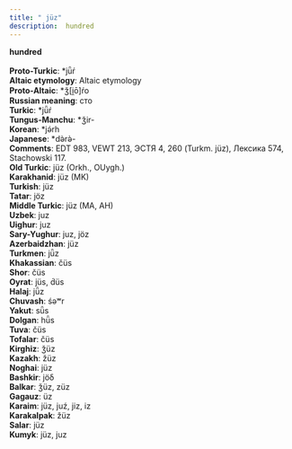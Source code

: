 ```yaml
---
title: " jüz"
description:  hundred
---
```

<p data-pagefind-weight="0.5">
<strong> hundred</strong><br><br>
<strong>Proto-Turkic</strong>:  *jǖŕ<br>
<strong>Altaic etymology</strong>:  Altaic etymology<br>
<strong> Proto-Altaic</strong>:  *ǯ[i̯ō]ŕo<br>
<strong>Russian meaning</strong>:  сто<br>
<strong>Turkic</strong>:  *jǖŕ<br>
<strong>Tungus-Manchu</strong>:  *ǯir-<br>
<strong>Korean</strong>:  *jǝ́rh<br>
<strong>Japanese</strong>:  *dǝ̀rǝ̀-<br>
<strong>Comments</strong>:  EDT 983, VEWT 213, ЭСТЯ 4, 260 (Turkm. jüz), Лексика 574, Stachowski 117.<br>
<strong>Old Turkic</strong>:  jüz (Orkh., OUygh.)<br>
<strong>Karakhanid</strong>:  jüz (MK)<br>
<strong>Turkish</strong>:  jüz<br>
<strong>Tatar</strong>:  jöz<br>
<strong>Middle Turkic</strong>:  jüz (MA, AH)<br>
<strong>Uzbek</strong>:  juz<br>
<strong>Uighur</strong>:  juz<br>
<strong>Sary-Yughur</strong>:  juz, jöz<br>
<strong>Azerbaidzhan</strong>:  jüz<br>
<strong>Turkmen</strong>:  jǖz<br>
<strong>Khakassian</strong>:  čüs<br>
<strong>Shor</strong>:  čüs<br>
<strong>Oyrat</strong>:  jüs, d́üs<br>
<strong>Halaj</strong>:  jǖz<br>
<strong>Chuvash</strong>:  śǝʷr<br>
<strong>Yakut</strong>:  sǖs<br>
<strong>Dolgan</strong>:  hǖs<br>
<strong>Tuva</strong>:  čüs<br>
<strong>Tofalar</strong>:  čüs<br>
<strong>Kirghiz</strong>:  ǯüz<br>
<strong>Kazakh</strong>:  žüz<br>
<strong>Noghai</strong>:  jüz<br>
<strong>Bashkir</strong>:  jöδ<br>
<strong>Balkar</strong>:  ǯüz, züz<br>
<strong>Gagauz</strong>:  üz<br>
<strong>Karaim</strong>:  jüz, juź, jiz, iz<br>
<strong>Karakalpak</strong>:  žüz<br>
<strong>Salar</strong>:  jüz<br>
<strong>Kumyk</strong>:  jüz, juz<br>

</p>
